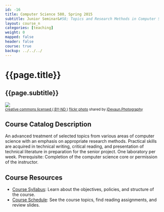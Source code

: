 ```yaml
---
id: -16 
title: Computer Science 580, Spring 2015 
subtitle: Junior Seminar&#58; Topics and Research Methods in Computer Science
layout: course_n 
categories: [teaching]
weight: 0
mapped: false
header: false
course: true
backup: ../../../
---
```


# {{page.title}}

## {{page.subtitle}}

<a title="Afterthought" href="http://flickr.com/photos/34316967@N04/11850779853"><img src="http://farm6.static.flickr.com/5496/11850779853_4af3326287_z.jpg" /></a><br /><small><a href="http://creativecommons.org/licenses/by-nd/2.0/">creative commons licensed ( BY-ND )</a> <a title="Afterthought" href="http://flickr.com/photos/34316967@N04/11850779853">flickr photo</a> shared by <a href="http://flickr.com/people/34316967@N04">jDevaun.Photography</a></small>

## Course Catalog Description

An advanced treatment of selected topics from various areas of computer science with an emphasis on appropriate research
methods. Practical skills are acquired in technical writing, critical reading, and presentation of technical literature
in preparation for the senior project. One laboratory per week. Prerequisite: Completion of the computer science core or
permission of the instructor.

## Course Resources

<ul class="fa-ul">

<li><i class="fa-li fa fa-arrow-right"></i><a href="{{site.baseurl}}teaching/cs580S2015/provide/syllabus/cs580S2015-syllabus.pdf"
class="major">Course Syllabus</a>: Learn about the objectives, policies, and structure of the course. 

<li><i class="fa-li fa fa-arrow-right"></i><a href="{{site.baseurl}}teaching/cs580S2015/schedule/"
class="major">Course Schedule</a>: See the course topics, find reading assignments, and review slides.

</ul>
